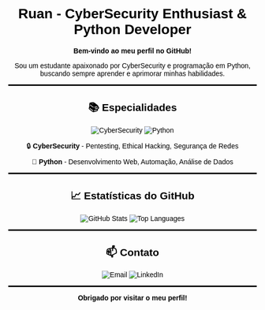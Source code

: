 <h1 align="center" style="color: black; font-family: Arial, sans-serif;">
  Ruan - CyberSecurity Enthusiast & Python Developer
</h1>

<p align="center" style="color: black; font-family: Arial, sans-serif;">
  <strong>Bem-vindo ao meu perfil no GitHub!</strong>
</p>

<p align="center" style="color: black; font-family: Arial, sans-serif;">
  Sou um estudante apaixonado por CyberSecurity e programação em Python, buscando sempre aprender e aprimorar minhas habilidades.
</p>

<hr style="border: 1px solid black;">

<h2 align="center" style="color: black; font-family: Arial, sans-serif;">📚 Especialidades</h2>

<p align="center" style="color: black; font-family: Arial, sans-serif;">
  <img src="https://img.shields.io/badge/CyberSecurity-Expert-black?style=flat-square&logo=security&logoColor=white" alt="CyberSecurity">
  <img src="https://img.shields.io/badge/Python-Developer-black?style=flat-square&logo=python&logoColor=white" alt="Python">
</p>

<ul style="color: black; font-family: Arial, sans-serif; list-style: none; padding: 0; text-align: center;">
  <li style="margin-bottom: 10px;">🔒 <strong>CyberSecurity</strong> - Pentesting, Ethical Hacking, Segurança de Redes</li>
  <li>🐍 <strong>Python</strong> - Desenvolvimento Web, Automação, Análise de Dados</li>
</ul>

<hr style="border: 1px solid black;">

<h2 align="center" style="color: black; font-family: Arial, sans-serif;">📈 Estatísticas do GitHub</h2>

<div align="center" style="color: black; font-family: Arial, sans-serif;">
  <img src="https://github-readme-stats.vercel.app/api?username=ruangonzalez&show_icons=true&hide_title=true&hide_border=true&theme=default&icon_color=black&text_color=black" alt="GitHub Stats">
  <img src="https://github-readme-stats.vercel.app/api/top-langs/?username=ruangonzalez&layout=compact&hide_border=true&theme=default&text_color=black" alt="Top Languages">
</div>

<hr style="border: 1px solid black;">

<h2 align="center" style="color: black; font-family: Arial, sans-serif;">📫 Contato</h2>

<p align="center" style="color: black; font-family: Arial, sans-serif;">
  <a href="mailto:sarot.dev@gmail.com" style="color: black; text-decoration: none;">
    <img src="https://img.shields.io/badge/Email-black?style=flat-square&logo=gmail&logoColor=white" alt="Email">
  </a>
  <a href="https://www.linkedin.com/in/ruangonzalez/" style="color: black; text-decoration: none;">
    <img src="https://img.shields.io/badge/LinkedIn-black?style=flat-square&logo=linkedin&logoColor=white" alt="LinkedIn">
  </a>
</p>

<hr style="border: 1px solid black;">

<p align="center" style="color: black; font-family: Arial, sans-serif;">
  <strong>Obrigado por visitar o meu perfil!</strong>
</p>
